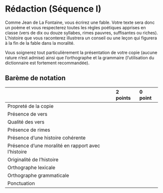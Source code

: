 # Rédaction (Séquence I)
 
Comme Jean de La Fontaine, vous écrirez une fable.
Votre texte sera donc un poème et vous respecterez toutes les règles poétiques apprises en classe (vers de dix ou douze syllabes, rimes pauvres, suffisantes ou riches).
L’histoire que vous raconterez illustrera un conseil ou une leçon qui figurera à la fin de la fable dans la moralité.
 
Vous soignerez tout particulièrement la présentation de votre copie (aucune rature n’est admise) ainsi que l’orthographe et la grammaire (l’utilisation du dictionnaire est fortement recommandée).
 
 
## Barème de notation

|  | 2 points | 0 point |
|:--|:--|:--|
| Propreté de la copie |  |  |
| Présence de vers |  |  |
| Qualité des vers |  |  |
| Présence de rimes |  |  |
| Présence d’une histoire cohérente |  |  |
| Présence d’une moralité en rapport avec l’histoire |  |  |
| Originalité de l’histoire |  |  |
| Orthographe lexicale |  |  |
| Orthographe grammaticale |  |  |
| Ponctuation |  |  |
 
 
